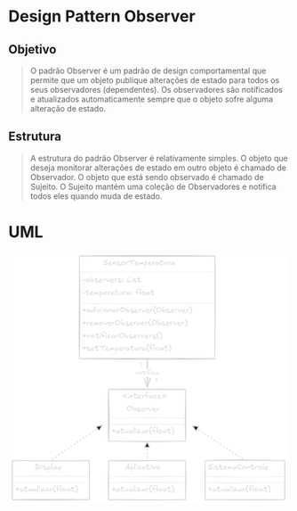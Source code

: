 # Design Pattern Observer

## Objetivo

> O padrão Observer é um padrão de design comportamental que permite que um objeto publique alterações de estado para todos os seus observadores (dependentes). Os observadores são notificados e atualizados automaticamente sempre que o objeto sofre alguma alteração de estado.

## Estrutura

> A estrutura do padrão Observer é relativamente simples. O objeto que deseja monitorar alterações de estado em outro objeto é chamado de Observador. O objeto que está sendo observado é chamado de Sujeito. O Sujeito mantém uma coleção de Observadores e notifica todos eles quando muda de estado.

# UML

![img_1.png](UML.png)